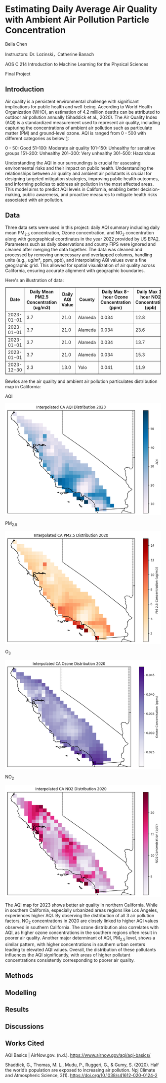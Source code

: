 # Estimating Daily Average Air Quality with Ambient Air Pollution Particle Concentration
Bella Chen 

Instructors: Dr. Lozinski，Catherine Banach

AOS C 214 Introduction to Machine Learning for the Physical Sciences 

Final Project

## Introduction 
Air quality is a persistent environmental challenge with significant implications for public health and well-being. According to World Health Organization (WHO), an estimation of 4.2 million deaths can be attributed to outdoor air pollution annually (Shaddick et al., 2020). The Air Quality Index (AQI) is a standardized measurement used to represent air quality, including capturing the concentrations of ambient air pollution such as particulate matter (PM) and ground-level ozone. AQI is ranged from 0 - 500 with different categories as below [1](https://www.airnow.gov/aqi/aqi-basics/): 

  0 - 50: Good 
  51–100: Moderate air quality 
  101–150: Unhealthy for sensitive groups 
  151–200: Unhealthy 
  201–300: Very unhealthy 
  301–500: Hazardous

Understanding the AQI in our surroundings is crucial for assessing environmental risks and their impact on public health. Understanding the relationships between air quality and ambient air pollutants is crucial for designing targeted mitigation strategies, improving public health outcomes, and informing policies to address air pollution in the most affected areas. This model aims to predict AQI levels in California, enabling better decision-making, public awareness, and proactive measures to mitigate health risks associated with air pollution. 

## Data
Three data sets were used in this project: daily AQI summary including daily mean PM<sub>2.5</sub> concentration, Ozone concentration, and NO<sub>2</sub> concentration along with geographical coordinates in the year 2022 provided by US EPA[2](https://www.epa.gov/outdoor-air-quality-data/download-daily-data). Parameters such as daily observations and county FIPS were ignored and cleaned after merging the data together. The data was cleaned and processed by removing unnecessary and overlapped columns, handling units (e.g., ug/m³, ppm, ppb), and interpolating AQI values over a fine geographic grid. This allowed for spatial visualization of air quality across California, ensuring accurate alignment with geographic boundaries. 


Here's an illustration of data: 
<table border="1">
  <thead>
    <tr>
      <th>Date</th>
      <th>Daily Mean PM2.5 Concentration (ug/m3)</th>
      <th>Daily AQI Value</th>
      <th>County</th>
      <th>Daily Max 8-hour Ozone Concentration (ppm)</th>
      <th>Daily Max 1-hour NO2 Concentration (ppb)</th>
      <th>Site Latitude</th>
      <th>Site Longitude</th>
    </tr>
  </thead>
  <tbody>
    <tr>
      <td>2023-01-01</td>
      <td>3.7</td>
      <td>21.0</td>
      <td>Alameda</td>
      <td>0.034</td>
      <td>12.8</td>
      <td>37.687526</td>
      <td>-121.784217</td>
    </tr>
    <tr>
      <td>2023-01-01</td>
      <td>3.7</td>
      <td>21.0</td>
      <td>Alameda</td>
      <td>0.034</td>
      <td>23.6</td>
      <td>37.743065</td>
      <td>-122.169935</td>
    </tr>
    <tr>
      <td>2023-01-01</td>
      <td>3.7</td>
      <td>21.0</td>
      <td>Alameda</td>
      <td>0.034</td>
      <td>13.7</td>
      <td>37.814781</td>
      <td>-122.282347</td>
    </tr>
    <tr>
      <td>2023-01-01</td>
      <td>3.7</td>
      <td>21.0</td>
      <td>Alameda</td>
      <td>0.034</td>
      <td>15.3</td>
      <td>37.793624</td>
      <td>-122.263376</td>
    </tr>
    <tr>
      <td>2023-12-30</td>
      <td>2.3</td>
      <td>13.0</td>
      <td>Yolo</td>
      <td>0.041</td>
      <td>11.9</td>
      <td>38.534450</td>
      <td>-121.773400</td>
    </tr>
  </tbody>
</table>

Bewlos are the air quality and ambient air pollution particulates distribution map in California: 

AQI 

![Map](https://github.com/bellac-00/bellac-00.github.io/blob/main/Plots/image.png)

PM<sub>2.5</sub> 

![pm](https://github.com/bellac-00/bellac-00.github.io/blob/main/Plots/PM.png)

O<sub>3</sub>

![o](https://github.com/bellac-00/bellac-00.github.io/blob/main/Plots/Ozone.png) 

NO<sub>2</sub>

![n](https://github.com/bellac-00/bellac-00.github.io/blob/main/Plots/NO2.png) 

The AQI map for 2023 shows better air quality in northern California. While in southern California, especially urbanized areas regions like Los Angeles, experiences higher AQI. By observing the distribution of all 3 air pollution factors, NO<sub>2</sub> concentrations in 2020 are closely linked to higher AQI values observed in southern California. The ozone distribution also correlates with AQI, as higher ozone concentrations in the southern regions often result in poorer air quality. Another major determinant of AQI, PM<sub>2.5</sub> level, shows a similar pattern, with higher concentrations in southern urban centers leading to elevated AQI values. Overall, the distribution of these pollutants influences the AQI significantly, with areas of higher pollutant concentrations consistently corresponding to poorer air quality.


## Methods 



## Modelling 

## Results 

## Discussions 

## Works Cited
AQI Basics | AirNow.gov. (n.d.). https://www.airnow.gov/aqi/aqi-basics/ 

Shaddick, G., Thomas, M. L., Mudu, P., Ruggeri, G., & Gumy, S. (2020). Half the world’s population are exposed to increasing air pollution. Npj Climate and Atmospheric Science, 3(1). https://doi.org/10.1038/s41612-020-0124-2



